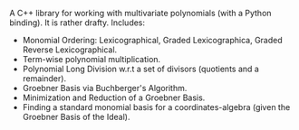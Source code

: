 A C++ library for working with multivariate polynomials (with a Python binding). It is rather drafty. Includes:
* Monomial Ordering: Lexicographical, Graded Lexicographica, Graded Reverse Lexicographical.
* Term-wise polynomial multiplication.
* Polynomial Long Division w.r.t a set of divisors (quotients and a remainder).
* Groebner Basis via Buchberger's Algorithm.
* Minimization and Reduction of a Groebner Basis.
* Finding a standard monomial basis for a coordinates-algebra (given the Groebner Basis of the Ideal).
